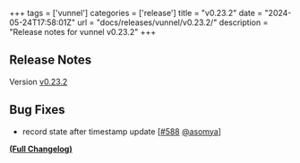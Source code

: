 +++
tags = ['vunnel']
categories = ['release']
title = "v0.23.2"
date = "2024-05-24T17:58:01Z"
url = "docs/releases/vunnel/v0.23.2/"
description = "Release notes for vunnel v0.23.2"
+++

## Release Notes

Version [v0.23.2](https://github.com/anchore/vunnel/releases/tag/v0.23.2)

## Bug Fixes

- record state after timestamp update [[#588](https://github.com/anchore/vunnel/pull/588) [@asomya](https://github.com/asomya)]

**[(Full Changelog)](https://github.com/anchore/vunnel/compare/v0.23.1...v0.23.2)**
